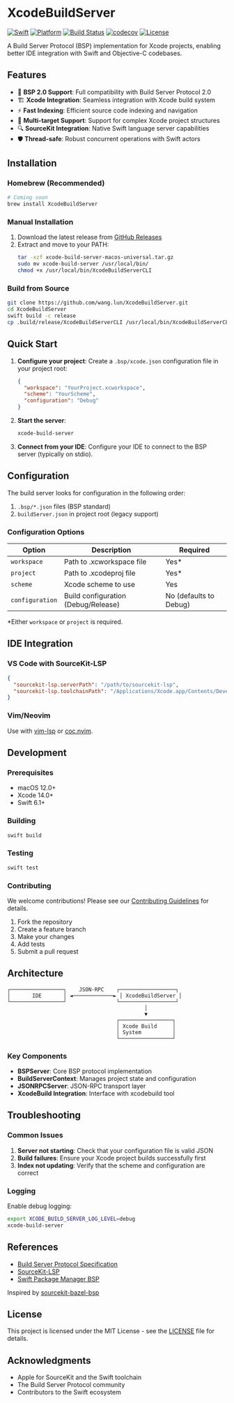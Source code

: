 # XcodeBuildServer

[![Swift](https://img.shields.io/badge/swift-6.1+-orange.svg)](https://swift.org)
[![Platform](https://img.shields.io/badge/platform-macOS-lightgrey.svg)](https://developer.apple.com/macos/)
[![Build Status](https://github.com/wang.lun/XcodeBuildServer/workflows/CI/badge.svg)](https://github.com/wang.lun/XcodeBuildServer/actions)
[![codecov](https://codecov.io/github/aelam/XcodeBuildServer/graph/badge.svg?token=SUL2UI5FQD)](https://codecov.io/github/aelam/XcodeBuildServer)
[![License](https://img.shields.io/badge/license-MIT-blue.svg)](LICENSE)

A Build Server Protocol (BSP) implementation for Xcode projects, enabling better IDE integration with Swift and Objective-C codebases.

## Features

- 🔧 **BSP 2.0 Support**: Full compatibility with Build Server Protocol 2.0
- 🏗️ **Xcode Integration**: Seamless integration with Xcode build system
- ⚡ **Fast Indexing**: Efficient source code indexing and navigation
- 📁 **Multi-target Support**: Support for complex Xcode project structures
- 🔍 **SourceKit Integration**: Native Swift language server capabilities
- 🛡️ **Thread-safe**: Robust concurrent operations with Swift actors

## Installation

### Homebrew (Recommended)
```bash
# Coming soon
brew install XcodeBuildServer
```

### Manual Installation
1. Download the latest release from [GitHub Releases](https://github.com/wang.lun/XcodeBuildServer/releases)
2. Extract and move to your PATH:
   ```bash
   tar -xzf xcode-build-server-macos-universal.tar.gz
   sudo mv xcode-build-server /usr/local/bin/
   chmod +x /usr/local/bin/XcodeBuildServerCLI
   ```

### Build from Source
```bash
git clone https://github.com/wang.lun/XcodeBuildServer.git
cd XcodeBuildServer
swift build -c release
cp .build/release/XcodeBuildServerCLI /usr/local/bin/XcodeBuildServerCLI
```

## Quick Start

1. **Configure your project**: Create a `.bsp/xcode.json` configuration file in your project root:
   ```json
   {
     "workspace": "YourProject.xcworkspace",
     "scheme": "YourScheme",
     "configuration": "Debug"
   }
   ```

2. **Start the server**:
   ```bash
   xcode-build-server
   ```

3. **Connect from your IDE**: Configure your IDE to connect to the BSP server (typically on stdio).

## Configuration

The build server looks for configuration in the following order:
1. `.bsp/*.json` files (BSP standard)
2. `buildServer.json` in project root (legacy support)

### Configuration Options

| Option | Description | Required |
|--------|-------------|----------|
| `workspace` | Path to .xcworkspace file | Yes* |
| `project` | Path to .xcodeproj file | Yes* |
| `scheme` | Xcode scheme to use | Yes |
| `configuration` | Build configuration (Debug/Release) | No (defaults to Debug) |

*Either `workspace` or `project` is required.

## IDE Integration

### VS Code with SourceKit-LSP
```json
{
  "sourcekit-lsp.serverPath": "/path/to/sourcekit-lsp",
  "sourcekit-lsp.toolchainPath": "/Applications/Xcode.app/Contents/Developer/Toolchains/XcodeDefault.xctoolchain"
}
```

### Vim/Neovim
Use with [vim-lsp](https://github.com/prabirshrestha/vim-lsp) or [coc.nvim](https://github.com/neoclide/coc.nvim).

## Development

### Prerequisites
- macOS 12.0+
- Xcode 14.0+
- Swift 6.1+

### Building
```bash
swift build
```

### Testing
```bash
swift test
```

### Contributing

We welcome contributions! Please see our [Contributing Guidelines](CONTRIBUTING.md) for details.

1. Fork the repository
2. Create a feature branch
3. Make your changes
4. Add tests
5. Submit a pull request

## Architecture

```
┌─────────────────┐    JSON-RPC    ┌──────────────────┐
│       IDE       │ ◄─────────────► │ XcodeBuildServer │
└─────────────────┘                └──────────────────┘
                                            │
                                            ▼
                                   ┌─────────────────┐
                                   │ Xcode Build     │
                                   │ System          │
                                   └─────────────────┘
```

### Key Components

- **BSPServer**: Core BSP protocol implementation
- **BuildServerContext**: Manages project state and configuration
- **JSONRPCServer**: JSON-RPC transport layer
- **XcodeBuild Integration**: Interface with xcodebuild tool

## Troubleshooting

### Common Issues

1. **Server not starting**: Check that your configuration file is valid JSON
2. **Build failures**: Ensure your Xcode project builds successfully first
3. **Index not updating**: Verify that the scheme and configuration are correct

### Logging

Enable debug logging:
```bash
export XCODE_BUILD_SERVER_LOG_LEVEL=debug
xcode-build-server
```

## References

- [Build Server Protocol Specification](https://build-server-protocol.github.io/)
- [SourceKit-LSP](https://github.com/apple/sourcekit-lsp)
- [Swift Package Manager BSP](https://github.com/apple/swift-package-manager/blob/main/Documentation/BuildServerProtocol.md)

Inspired by [sourcekit-bazel-bsp](https://github.com/spotify/sourcekit-bazel-bsp)

## License

This project is licensed under the MIT License - see the [LICENSE](LICENSE) file for details.

## Acknowledgments

- Apple for SourceKit and the Swift toolchain
- The Build Server Protocol community
- Contributors to the Swift ecosystem
